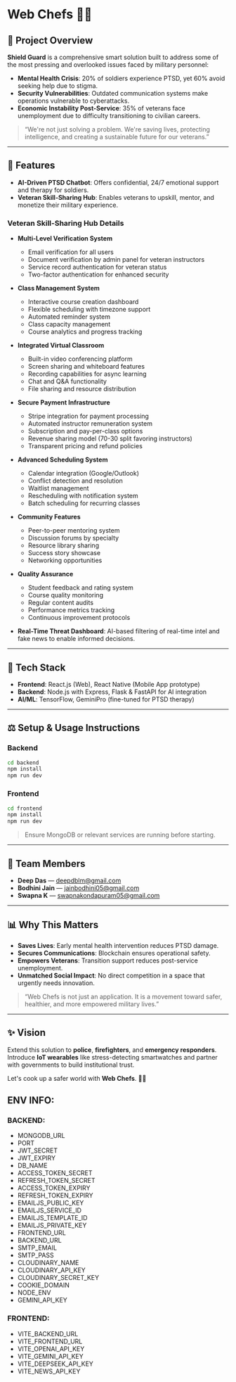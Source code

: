 # Web Chefs 🧑‍🍳

## 🔹 Project Overview

**Shield Guard** is a comprehensive smart solution built to address some of the most pressing and overlooked issues faced by military personnel:

- **Mental Health Crisis**: 20% of soldiers experience PTSD, yet 60% avoid seeking help due to stigma.
- **Security Vulnerabilities**: Outdated communication systems make operations vulnerable to cyberattacks.
- **Economic Instability Post-Service**: 35% of veterans face unemployment due to difficulty transitioning to civilian careers.

> “We're not just solving a problem. We're saving lives, protecting intelligence, and creating a sustainable future for our veterans.”

---

## 🌟 Features

- **AI-Driven PTSD Chatbot**: Offers confidential, 24/7 emotional support and therapy for soldiers.
- **Veteran Skill-Sharing Hub**: Enables veterans to upskill, mentor, and monetize their military experience.

### Veteran Skill-Sharing Hub Details

- **Multi-Level Verification System**

  - Email verification for all users
  - Document verification by admin panel for veteran instructors
  - Service record authentication for veteran status
  - Two-factor authentication for enhanced security

- **Class Management System**

  - Interactive course creation dashboard
  - Flexible scheduling with timezone support
  - Automated reminder system
  - Class capacity management
  - Course analytics and progress tracking

- **Integrated Virtual Classroom**

  - Built-in video conferencing platform
  - Screen sharing and whiteboard features
  - Recording capabilities for async learning
  - Chat and Q&A functionality
  - File sharing and resource distribution

- **Secure Payment Infrastructure**

  - Stripe integration for payment processing
  - Automated instructor remuneration system
  - Subscription and pay-per-class options
  - Revenue sharing model (70-30 split favoring instructors)
  - Transparent pricing and refund policies

- **Advanced Scheduling System**

  - Calendar integration (Google/Outlook)
  - Conflict detection and resolution
  - Waitlist management
  - Rescheduling with notification system
  - Batch scheduling for recurring classes

- **Community Features**

  - Peer-to-peer mentoring system
  - Discussion forums by specialty
  - Resource library sharing
  - Success story showcase
  - Networking opportunities

- **Quality Assurance**

  - Student feedback and rating system
  - Course quality monitoring
  - Regular content audits
  - Performance metrics tracking
  - Continuous improvement protocols

- **Real-Time Threat Dashboard**: AI-based filtering of real-time intel and fake news to enable informed decisions.

---

## 🧰 Tech Stack

- **Frontend**: React.js (Web), React Native (Mobile App prototype)
- **Backend**: Node.js with Express, Flask & FastAPI for AI integration
- **AI/ML**: TensorFlow, GeminiPro (fine-tuned for PTSD therapy)

---

## ⚖️ Setup & Usage Instructions

### Backend

```bash
cd backend
npm install
npm run dev
```

### Frontend

```bash
cd frontend
npm install
npm run dev
```

> Ensure MongoDB or relevant services are running before starting.

---

## 👥 Team Members

- **Deep Das** — [deepdblm@gmail.com](mailto:deepdblm@gmail.com)
- **Bodhini Jain** — [jainbodhini05@gmail.com](mailto:jainbodhini05@gmail.com)
- **Swapna K** — [swapnakondapuram05@gmail.com](mailto:swapnakondapuram05@gmail.com)

---

## 📊 Why This Matters

- **Saves Lives**: Early mental health intervention reduces PTSD damage.
- **Secures Communications**: Blockchain ensures operational safety.
- **Empowers Veterans**: Transition support reduces post-service unemployment.
- **Unmatched Social Impact**: No direct competition in a space that urgently needs innovation.

> “Web Chefs is not just an application. It is a movement toward safer, healthier, and more empowered military lives.”

---

## ✨ Vision

Extend this solution to **police**, **firefighters**, and **emergency responders**. Introduce **IoT wearables** like stress-detecting smartwatches and partner with governments to build institutional trust.

Let's cook up a safer world with **Web Chefs**. 🧑‍🍳

## ENV INFO:

### BACKEND:

- MONGODB_URL
- PORT
- JWT_SECRET
- JWT_EXPIRY
- DB_NAME
- ACCESS_TOKEN_SECRET
- REFRESH_TOKEN_SECRET
- ACCESS_TOKEN_EXPIRY
- REFRESH_TOKEN_EXPIRY
- EMAILJS_PUBLIC_KEY
- EMAILJS_SERVICE_ID
- EMAILJS_TEMPLATE_ID
- EMAILJS_PRIVATE_KEY
- FRONTEND_URL
- BACKEND_URL
- SMTP_EMAIL
- SMTP_PASS
- CLOUDINARY_NAME
- CLOUDINARY_API_KEY
- CLOUDINARY_SECRET_KEY
- COOKIE_DOMAIN
- NODE_ENV
- GEMINI_API_KEY

### FRONTEND:

- VITE_BACKEND_URL
- VITE_FRONTEND_URL
- VITE_OPENAI_API_KEY
- VITE_GEMINI_API_KEY
- VITE_DEEPSEEK_API_KEY
- VITE_NEWS_API_KEY
